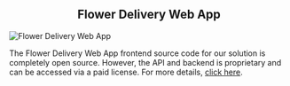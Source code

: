 <h2 style="text-align:center">Flower Delivery Web App </h2>

![Flower Delivery Web App](https://admin.ninjascode.com/wp-content/uploads/2025/repoImages/lambert/flower%20delivery%20web%20app.webp) 

The Flower Delivery Web App frontend source code for our solution is completely open source. However, the API and backend is proprietary and can be accessed via a paid license. For more details, <a href="https://enatega.com/?utm_source=github&utm_medium=repo&utm_campaign=lambert-flower-delivery-web-app" target="_blank">click here</a>.
